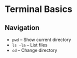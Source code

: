 # Terminal Basics

## Navigation
- `pwd` – Show current directory
- `ls -la` – List files
- `cd` – Change directory
